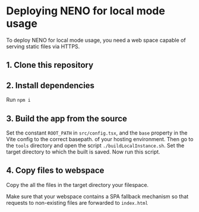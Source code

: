 # Deploying NENO for local mode usage

To deploy NENO for local mode usage, you need a web space capable of serving
static files via HTTPS.

## 1. Clone this repository

## 2. Install dependencies
Run `npm i`

## 3. Build the app from the source

Set the constant `ROOT_PATH` in `src/config.tsx`, and the `base` property in
the Vite config to the correct basepath.
of your hosting environment. Then go to the `tools` directory and open the script
`./buildLocalInstance.sh`. Set the target directory to which the built is saved.
Now run this script.

## 4. Copy files to webspace

Copy the all the files in the target directory your filespace.

Make sure that your webspace contains a SPA fallback mechanism so that requests
to non-existing files are forwarded to `index.html`